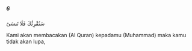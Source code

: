 ##### 6

<span class="ayah">سَنُقْرِئُكَ فَلَا تَنسَىٰٓ</span>

<span class="ayah_translation">Kami akan membacakan (Al Quran) kepadamu (Muhammad) maka kamu tidak akan lupa,</span>
